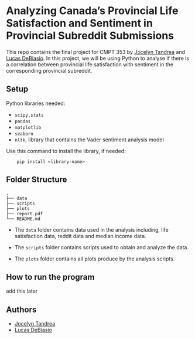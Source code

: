 
# Analyzing Canada’s Provincial Life Satisfaction and Sentiment in Provincial Subreddit Submissions

This repo contains the final project for CMPT 353 by [Jocelyn Tandrea](#authors) and [Lucas DeBiasio](#authors). In this project, we will be using Python to analyse if there is a correlation between provincial life satisfaction with sentiment in the corresponding provincial subreddit.

## Setup
Python libraries needed:
- `scipy.stats`
- `pandas`
- `matplotlib`
- `seaborn`
- `nltk`, library that contains the Vader sentiment analysis model 
    
Use this command to install the library, if needed: 

        pip install <library-name>


## Folder Structure

    .
    ├── data
    ├── scripts
    ├── plots
    ├── report.pdf
    └── README.md

* The `data` folder contains data used in the analysis including, life satisfaction data, reddit data and median income data.

* The `scripts` folder contains scripts used to obtain and analyze the data.

* The `plots` folder contains all plots produce by the analysis scripts.

## How to run the program

add this later

## Authors

- [Jocelyn Tandrea](https://github.com/jt1400)
- [Lucas DeBiasio](https://github.com/LucasDeBiasio)
